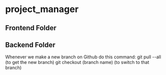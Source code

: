 # project_manager

Frontend Folder
- 

Backend Folder
-


Whenever we make a new branch on Github do this command:
git pull --all (to get the new branch)
git checkout (branch name) (to switch to that branch)
